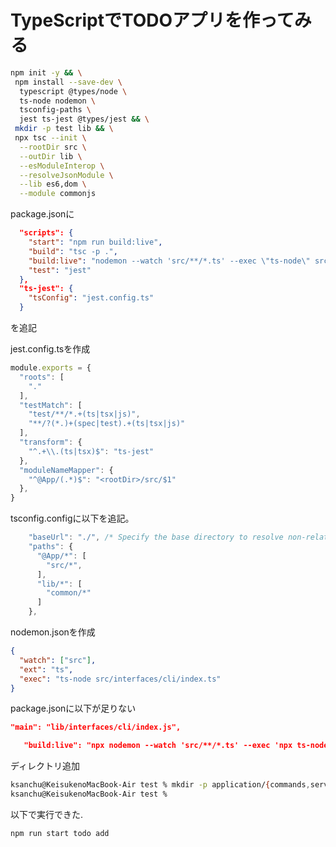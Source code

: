 # TypeScriptでTODOアプリを作ってみる

```zsh
npm init -y && \
 npm install --save-dev \
  typescript @types/node \
  ts-node nodemon \
  tsconfig-paths \
  jest ts-jest @types/jest && \
 mkdir -p test lib && \
 npx tsc --init \
  --rootDir src \
  --outDir lib \
  --esModuleInterop \
  --resolveJsonModule \
  --lib es6,dom \
  --module commonjs
```

package.jsonに

```json
  "scripts": {
    "start": "npm run build:live",
    "build": "tsc -p .",
    "build:live": "nodemon --watch 'src/**/*.ts' --exec \"ts-node\" src/interfaces/cli/index.ts",
    "test": "jest"
  },
  "ts-jest": {
    "tsConfig": "jest.config.ts"
  }
```
を追記

jest.config.tsを作成

```typescript
module.exports = {
  "roots": [
    "."
  ],
  "testMatch": [
    "test/**/*.+(ts|tsx|js)",
    "**/?(*.)+(spec|test).+(ts|tsx|js)"
  ],
  "transform": {
    "^.+\\.(ts|tsx)$": "ts-jest"
  },
  "moduleNameMapper": {
    "^@App/(.*)$": "<rootDir>/src/$1"
  },
}
```

tsconfig.configに以下を追記。

```typescript
    "baseUrl": "./", /* Specify the base directory to resolve non-relative module names. */
    "paths": {
      "@App/*": [
        "src/*",
      ],
      "lib/*": [
        "common/*"
      ]
    },
```

nodemon.jsonを作成

```json
{
  "watch": ["src"],
  "ext": "ts",
  "exec": "ts-node src/interfaces/cli/index.ts"
}
```

package.jsonに以下が足りない

```json
"main": "lib/interfaces/cli/index.js",
```

```json
   "build:live": "npx nodemon --watch 'src/**/*.ts' --exec 'npx ts-node -r tsconfig-paths/register src/interfaces/cli/index.ts'",
```

ディレクトリ追加

```zsh
ksanchu@KeisukenoMacBook-Air test % mkdir -p application/{commands,services} domain/{entities,value-objects,services} infrastructure/{config,repositories,utils} interfaces/{cli,web}
ksanchu@KeisukenoMacBook-Air test %
```

以下で実行できた.

```zsh
npm run start todo add
```
